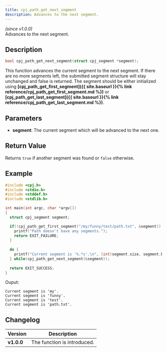 ```yaml
---
title: cpj_path_get_next_segment
description: Advances to the next segment.
---
```


_(since v1.0.0)_  
Advances to the next segment.

## Description
```c
bool cpj_path_get_next_segment(struct cpj_segment *segment);
```

This function advances the current segment to the next segment. If there are no more segments left, the submitted segment structure will stay unchanged and false is returned. The segment should be either initialized using **[cpj_path_get_first_segment]({{ site.baseurl }}{% link reference/cpj_path_get_first_segment.md %})** or **[cpj_path_get_last_segment]({{ site.baseurl }}{% link reference/cpj_path_get_last_segment.md %})**.

## Parameters
 * **segment**: The current segment which will be advanced to the next one.

## Return Value
Returns ``true`` if another segment was found or ``false`` otherwise.

## Example
```c
#include <cpj.h>
#include <stdio.h>
#include <stddef.h>
#include <stdlib.h>

int main(int argc, char *argv[])
{
  struct cpj_segment segment;

  if(!cpj_path_get_first_segment("/my/funny/test/path.txt", &segment)) {
    printf("Path doesn't have any segments.");
    return EXIT_FAILURE;
  }
  
  do {
    printf("Current segment is '%.*s'.\n", (int)segment.size, segment.begin);
  } while(cpj_path_get_next_segment(&segment));
  
  return EXIT_SUCCESS;
}
```

Ouput:
```
Current segment is 'my'.
Current segment is 'funny'.
Current segment is 'test'.
Current segment is 'path.txt'.
```

## Changelog

| Version    | Description                                            |
|------------|--------------------------------------------------------|
| **v1.0.0** | The function is introduced.                            |
